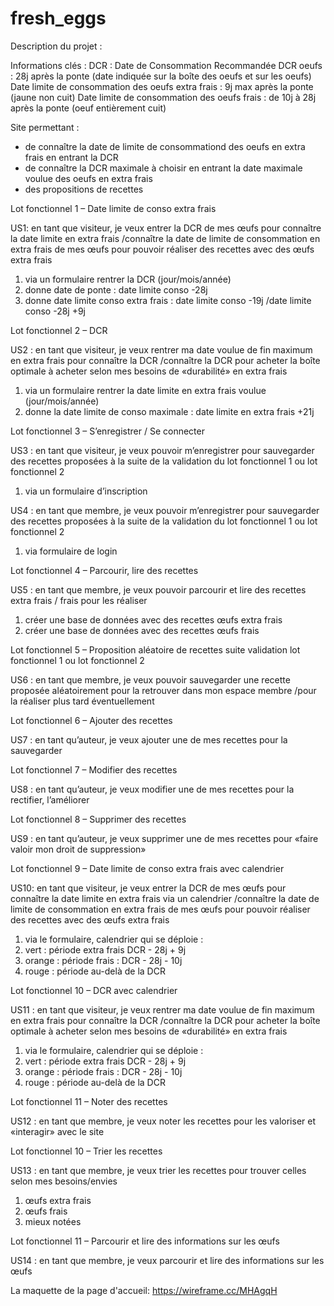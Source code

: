 # fresh_eggs 


Description du projet :

Informations clés : 
DCR : Date de Consommation Recommandée
DCR oeufs : 28j après la ponte (date indiquée sur la boîte des oeufs et sur les oeufs)
Date limite de consommation des oeufs extra frais : 9j max après la ponte (jaune non cuit)
Date limite de consommation des oeufs frais : de 10j à 28j après la ponte (oeuf entièrement cuit)

Site permettant :
- de connaître la date de limite de consommationd des oeufs en extra frais en entrant la DCR
- de connaître la DCR maximale à choisir en entrant la date maximale voulue des oeufs en extra frais
- des propositions de recettes


Lot fonctionnel 1 – Date limite de conso extra frais

US1: en tant que visiteur, je veux entrer la DCR de mes œufs pour connaître la date limite en extra frais
/connaître la date de limite de consommation en extra frais de mes œufs pour pouvoir réaliser des recettes avec des œufs extra frais
1. via un formulaire rentrer la DCR (jour/mois/année)
2. donne date de ponte : date limite conso -28j
3. donne date limite conso extra frais : date limite conso -19j 
/date limite conso -28j +9j

Lot fonctionnel 2 – DCR

US2 : en tant que visiteur, je veux rentrer ma date voulue de fin maximum en extra frais pour connaître la DCR 
/connaître la DCR pour acheter la boîte optimale à acheter selon mes besoins de «durabilité» en extra frais
1. via un formulaire rentrer la date limite en extra frais voulue (jour/mois/année)
2. donne la date limite de conso maximale :
date limite en extra frais +21j

Lot fonctionnel 3 – S’enregistrer / Se connecter 

US3 : en tant que visiteur, je veux pouvoir m’enregistrer pour sauvegarder des recettes proposées à la suite de la validation du lot fonctionnel 1 ou lot fonctionnel 2
1. via un formulaire d’inscription

US4 : en tant que membre, je veux pouvoir m’enregistrer pour sauvegarder des recettes proposées à la suite de la validation du lot fonctionnel 1 ou lot fonctionnel 2
1. via formulaire de login

Lot fonctionnel 4 – Parcourir, lire des recettes

US5 : en tant que membre, je veux pouvoir parcourir et lire des recettes extra frais / frais pour les réaliser
1. créer une base de données avec des recettes œufs extra frais
2. créer une base de données avec des recettes œufs frais

Lot fonctionnel 5 – Proposition aléatoire de recettes suite validation lot fonctionnel 1 ou lot fonctionnel 2

US6 : en tant que membre, je veux pouvoir sauvegarder une recette proposée aléatoirement pour la retrouver dans mon espace membre
/pour la réaliser plus tard éventuellement

Lot fonctionnel 6 – Ajouter des recettes

US7 : en tant qu’auteur, je veux ajouter une de mes recettes pour la sauvegarder

Lot fonctionnel 7 – Modifier des recettes

US8 : en tant qu’auteur, je veux modifier une de mes recettes pour la rectifier, l’améliorer

Lot fonctionnel 8 – Supprimer des recettes

US9 : en tant qu’auteur, je veux supprimer une de mes recettes pour «faire valoir mon droit de suppression»

Lot fonctionnel 9 – Date limite de conso extra frais avec calendrier

US10: en tant que visiteur, je veux entrer la DCR de mes œufs pour connaître la date limite en extra frais via un calendrier
/connaître la date de limite de consommation en extra frais de mes œufs pour pouvoir réaliser des recettes avec des œufs extra frais
1. via le formulaire, calendrier qui se déploie :
1. vert : période extra frais 
DCR - 28j + 9j
2. orange : période frais :
DCR - 28j - 10j
3. rouge : période au-delà de la DCR

Lot fonctionnel 10 – DCR avec calendrier

US11 : en tant que visiteur, je veux rentrer ma date voulue de fin maximum en extra frais pour connaître la DCR 
/connaître la DCR pour acheter la boîte optimale à acheter selon mes besoins de «durabilité» en extra frais
1. via le formulaire, calendrier qui se déploie :
1. vert : période extra frais 
DCR - 28j + 9j
2. orange : période frais :
DCR - 28j - 10j
3. rouge : période au-delà de la DCR


Lot fonctionnel 11 – Noter des recettes

US12 : en tant que membre, je veux noter les recettes pour les valoriser et «interagir» avec le site

Lot fonctionnel 10 – Trier les recettes

US13 : en tant que membre, je veux trier les recettes pour trouver celles selon mes besoins/envies 
1. œufs extra frais
2. œufs frais
3. mieux notées

Lot fonctionnel 11 – Parcourir et lire des informations sur les œufs

US14 : en tant que membre, je veux parcourir et lire des informations sur les œufs

La maquette de la page d'accueil:
https://wireframe.cc/MHAgqH


